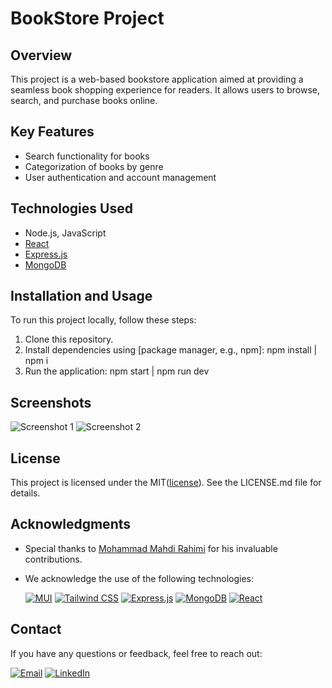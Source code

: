 # BookStore Project

## Overview
This project is a web-based bookstore application aimed at providing a seamless book shopping experience for readers. It allows users to browse, search, and purchase books online.

## Key Features
- Search functionality for books
- Categorization of books by genre
- User authentication and account management

## Technologies Used
- Node.js, JavaScript
- [React](https://react.dev/)
- [Express.js](https://expressjs.com/)
- [MongoDB](https://www.mongodb.com/)

## Installation and Usage
To run this project locally, follow these steps:
1. Clone this repository.
2. Install dependencies using [package manager, e.g., npm]:
   npm install | npm i
4. Run the application:
   npm start | npm run dev

   
## Screenshots
![Screenshot 1](link_to_screenshot_1)
![Screenshot 2](link_to_screenshot_2)

## License
This project is licensed under the MIT([license](https://opensource.org/license/mit/)). See the LICENSE.md file for details.

## Acknowledgments
- Special thanks to [Mohammad Mahdi Rahimi](https://github.com/mohammad-mahdi-rahimi) for his invaluable contributions.
- We acknowledge the use of the following technologies:

  [![MUI](https://img.shields.io/badge/Mui-Link-blue?style=flat-square&logo=mui)](https://tailwindcss.com/)
  [![Tailwind CSS](https://img.shields.io/badge/Tailwind%20CSS-Link-blue?style=flat-square&logo=tailwind-css)](https://tailwindcss.com/)
  [![Express.js](https://img.shields.io/badge/Express.js-Link-blue?style=flat-square&logo=express)](https://expressjs.com/)
  [![MongoDB](https://img.shields.io/badge/MongoDB-Link-blue?style=flat-square&logo=mongodb)](https://www.mongodb.com/)
   [![React](https://img.shields.io/badge/React-Link-blue?style=flat-square&logo=react)](https://www.React.dev/)
  
## Contact
If you have any questions or feedback, feel free to reach out:

[![Email](https://img.shields.io/badge/Gmail-red?style=flat-square&logo=gmail)](mailto:draxsis.1995@gmail.com)
[![LinkedIn](https://img.shields.io/badge/LinkedIn-blue?style=flat-square&logo=linkedin)](https://www.linkedin.com/in/mostafa-koolabadi)
